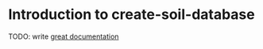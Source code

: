 # Introduction to create-soil-database

TODO: write [great documentation](http://jacobian.org/writing/great-documentation/what-to-write/)
